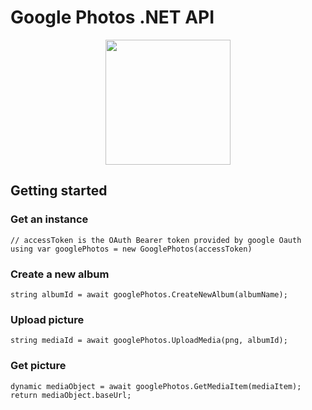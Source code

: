 

# Google Photos .NET API

<p align="center"> 
<img height="200px" src="https://www.farewebnews.it/images/google-foto-final.jpg">
</p>

## Getting started 

### Get an instance 
```
// accessToken is the OAuth Bearer token provided by google Oauth
using var googlePhotos = new GooglePhotos(accessToken)
```

### Create a new album 
```
string albumId = await googlePhotos.CreateNewAlbum(albumName);
```
### Upload picture 
```
string mediaId = await googlePhotos.UploadMedia(png, albumId);
```

### Get picture
```
dynamic mediaObject = await googlePhotos.GetMediaItem(mediaItem);
return mediaObject.baseUrl;
```


